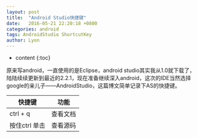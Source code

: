 ```yaml
---
layout: post
title:  "Android Studio快捷键"
date:   2016-05-21 22:20:18 +0800
categories: android
tags: AndroidStudio ShortcutKey
author: Lyon
---
```

* content
{:toc}



原来写android，一直使用的是Eclipse，android studio其实我从1.0就下载了，陆陆续续更新到最近的2.2.1，现在准备继续深入android，这次的IDE当然选择google的亲儿子——AndroidStudio，这篇博文简单记录下AS的快捷键。







| 快捷键       | 功能   |
| --------- | ---- |
| ctrl + q  | 查看文档 |
| 按住ctrl 单击 | 查看源码 |